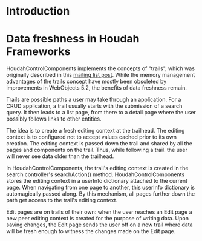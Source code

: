 # Introduction #

# Data freshness in Houdah Frameworks #

HoudahControlComponents implements the concepts of "trails", which was originally described in this [mailing list post](http://wodeveloper.com/omniLists/webobjects-dev/2002/June/msg00569.html). While the memory management advantages of the trails concept have mostly been obsoleted by improvements in WebObjects 5.2, the benefits of data freshness remain.

Trails are possible paths a user may take through an application. For a CRUD application, a trail usually starts with the submission of a search query. It then leads to a list page, from there to a detail page where the user possibly follows links to other entities.

The idea is to create a fresh editing context at the trailhead. The editing context is to configured not to accept values cached prior to its own creation. The editing context is passed down the trail and shared by all the pages and components on the trail. Thus, while following a trail. the user will never see data older than the trailhead.

In HoudahControlComponents, the trail's editing context is created in the search controller's searchAction() method. HoudahControlComponents stores the editing context in a userInfo dictionary attached to the current page. When navigating from one page to another, this userInfo dictionary is automagically passed along. By this mechanism, all pages further down the path get access to the trail's editing context.

Edit pages are on trails of their own: when the user reaches an Edit page a new peer editing context is created for the purpose of writing data. Upon saving changes, the Edit page sends the user off on a new trail where data will be fresh enough to witness the changes made on the Edit page.